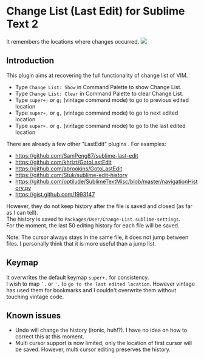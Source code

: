 Change List (Last Edit) for Sublime Text 2
====================
It remembers the locations where changes occurred.
<img src="https://github.com/randy3k/Change-List/raw/master/changelist.png">

Introduction
------------

This plugin aims at recovering the full functionality of change list of VIM.
* Type ``Change List: Show`` in Command Palette to show Change List.
* Type ``Change List: Clear`` in Command Palette to clear Change List.
* Type ``super+;`` or ``g;`` (vintage command mode) to go to previous edited location
* Type ``super+,`` or ``g,`` (vintage command mode) to go to next edited location
* Type ``super+.`` or ``g.`` (vintage command mode) to go to the last edited location

There are already a few other "LastEdit" plugins . For examples:
* https://github.com/SamPeng87/sublime-last-edit
* https://github.com/khrizt/GotoLastEdit
* https://github.com/abrookins/GotoLastEdit
* https://github.com/Stuk/sublime-edit-history
* https://github.com/optilude/SublimeTextMisc/blob/master/navigationHistory.py
* https://gist.github.com/1993147

However, they do not keep  history after the file is saved and closed (as far as I can tell).<BR>
The history is saved to ``Packages/User/Change-List.sublime-settings``.<BR>
For the moment, the last 50 editing history for each file will be saved.<BR>

Note: The cursor always stays in the same file, it does not jump between files.
I personally think that it is more useful than a jump list.

Keymap
----------------------
It overwrites the default keymap ``super+,`` for consistency.<br>
I wish to map <code>\`.</code> or ``'.`` to ``go to the last edited location``.
However vintage has used them for bookmarks and I couldn't overwrite them without touching vintage code.

Known issues
-----------------------
* Undo will change the history (ironic, huh!?). I have no idea on how to correct this at this moment.
* Multi cursor support is now limited, only the location of first cursor will be saved.
  However, multi cursor editing preserves the history.
